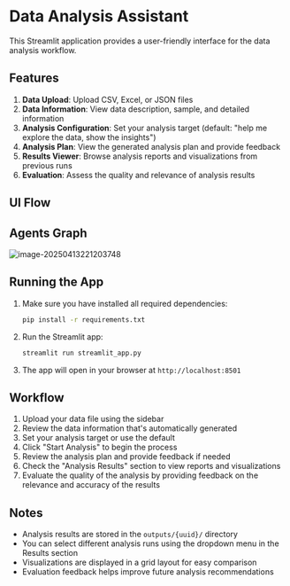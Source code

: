 # Data Analysis Assistant

This Streamlit application provides a user-friendly interface for the data analysis workflow.

## Features

1. **Data Upload**: Upload CSV, Excel, or JSON files
2. **Data Information**: View data description, sample, and detailed information
3. **Analysis Configuration**: Set your analysis target (default: "help me explore the data, show the insights")
4. **Analysis Plan**: View the generated analysis plan and provide feedback
5. **Results Viewer**: Browse analysis reports and visualizations from previous runs
6. **Evaluation**: Assess the quality and relevance of analysis results

## UI Flow

## Agents Graph

![image-20250413221203748](http://hexo.kygoho.win/upload/uploads/623a4c71-f49d-41a7-894f-cf65a300c818.png)

## Running the App

1. Make sure you have installed all required dependencies:
   ```bash
   pip install -r requirements.txt
   ```

2. Run the Streamlit app:
   ```bash
   streamlit run streamlit_app.py
   ```

3. The app will open in your browser at `http://localhost:8501`

## Workflow

1. Upload your data file using the sidebar
2. Review the data information that's automatically generated
3. Set your analysis target or use the default
4. Click "Start Analysis" to begin the process
5. Review the analysis plan and provide feedback if needed
6. Check the "Analysis Results" section to view reports and visualizations
7. Evaluate the quality of the analysis by providing feedback on the relevance and accuracy of the results

## Notes

- Analysis results are stored in the `outputs/{uuid}/` directory
- You can select different analysis runs using the dropdown menu in the Results section
- Visualizations are displayed in a grid layout for easy comparison
- Evaluation feedback helps improve future analysis recommendations
